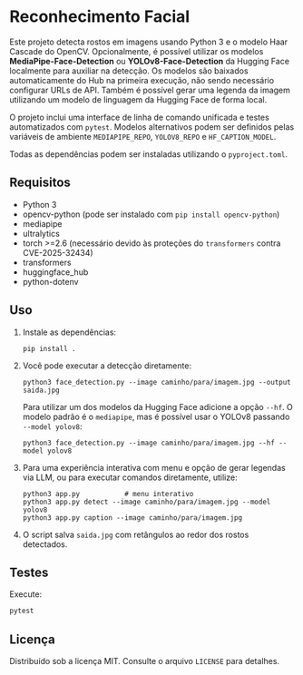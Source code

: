 # Reconhecimento Facial

Este projeto detecta rostos em imagens usando Python 3 e o modelo Haar Cascade do OpenCV.
Opcionalmente, é possível utilizar os modelos **MediaPipe-Face-Detection** ou **YOLOv8-Face-Detection** da Hugging Face localmente para auxiliar na detecção.
Os modelos são baixados automaticamente do Hub na primeira execução, não sendo necessário configurar URLs de API.
Também é possível gerar uma legenda da imagem utilizando um modelo de linguagem da Hugging Face de forma local.

O projeto inclui uma interface de linha de comando unificada e testes automatizados com `pytest`. Modelos alternativos podem ser definidos pelas variáveis de ambiente `MEDIAPIPE_REPO`, `YOLOV8_REPO` e `HF_CAPTION_MODEL`.

Todas as dependências podem ser instaladas utilizando o `pyproject.toml`.

## Requisitos

- Python 3
- opencv-python (pode ser instalado com `pip install opencv-python`)
- mediapipe
- ultralytics
- torch >=2.6 (necessário devido às proteções do `transformers` contra CVE-2025-32434)
- transformers
- huggingface_hub
- python-dotenv

## Uso

1. Instale as dependências:
   ```
   pip install .
   ```
2. Você pode executar a detecção diretamente:
   ```
   python3 face_detection.py --image caminho/para/imagem.jpg --output saida.jpg
   ```
   Para utilizar um dos modelos da Hugging Face adicione a opção `--hf`. O
   modelo padrão é o `mediapipe`, mas é possível usar o YOLOv8 passando
   `--model yolov8`:
   ```
   python3 face_detection.py --image caminho/para/imagem.jpg --hf --model yolov8
   ```
3. Para uma experiência interativa com menu e opção de gerar legendas via LLM,
   ou para executar comandos diretamente, utilize:
   ```
   python3 app.py           # menu interativo
   python3 app.py detect --image caminho/para/imagem.jpg --model yolov8
   python3 app.py caption --image caminho/para/imagem.jpg
   ```
4. O script salva `saida.jpg` com retângulos ao redor dos rostos detectados.

## Testes

Execute:
```bash
pytest
```

## Licença

Distribuído sob a licença MIT. Consulte o arquivo `LICENSE` para detalhes.
